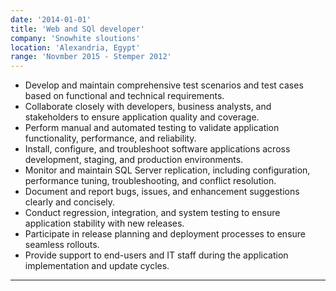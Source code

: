```yaml
---
date: '2014-01-01'
title: 'Web and SQl developer'
company: 'Snowhite sloutions'
location: 'Alexandria, Egypt'
range: 'Novmber 2015 - Stemper 2012'
---
```


- Develop and maintain comprehensive test scenarios and test cases based on functional and technical requirements.
- Collaborate closely with developers, business analysts, and stakeholders to ensure application quality and coverage.
- Perform manual and automated testing to validate application functionality, performance, and reliability.
- Install, configure, and troubleshoot software applications across development, staging, and production environments.
- Monitor and maintain SQL Server replication, including configuration, performance tuning, troubleshooting, and conflict resolution.
- Document and report bugs, issues, and enhancement suggestions clearly and concisely.
- Conduct regression, integration, and system testing to ensure application stability with new releases.
- Participate in release planning and deployment processes to ensure seamless rollouts.
- Provide support to end-users and IT staff during the application implementation and update cycles.

---
